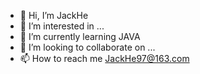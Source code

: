 - 👋 Hi, I’m JackHe
- 👀 I’m interested in ...
- 🌱 I’m currently learning JAVA
- 💞️ I’m looking to collaborate on ...
- 📫 How to reach me JackHe97@163.com

<!---
JackHe97/JackHe97 is a ✨ special ✨ repository because its `README.md` (this file) appears on your GitHub profile.
You can click the Preview link to take a look at your changes.
--->
